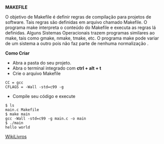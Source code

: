 **MAKEFILE**

O objetivo de Makefile é definir regras de compilação para projetos de software. Tais regras são definidas em arquivo chamado Makefile. O programa make interpreta o conteúdo do Makefile e executa as regras lá definidas. Alguns Sistemas Operacionais trazem programas similares ao make, tais como gmake, nmake, tmake, etc. O programa make pode variar de um sistema a outro pois não faz parte de nenhuma normalização .

**Como Criar**
- Abra a pasta do seu projeto.
- Abra o terminal integrado com **ctrl + alt + t**
- Crie o arquivo Makefile
```
CC = gcc
CFLAGS = -Wall -std=c99 -g
```

- Compile seu código e execute
```
$ ls
main.c Makefile
$ make main
gcc -Wall -std=c99 -g main.c -o main
$ ./main
hello world
```

[WikiLivros](https://pt.wikibooks.org/wiki/Programar_em_C/Makefiles)